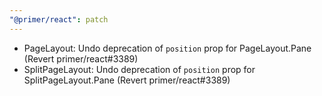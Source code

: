 ```yaml
---
"@primer/react": patch
---
```


- PageLayout: Undo deprecation of `position` prop for PageLayout.Pane (Revert primer/react#3389)
- SplitPageLayout: Undo deprecation of `position` prop for SplitPageLayout.Pane (Revert primer/react#3389)

<!-- Changed components: PageLayout, SplitPageLayout -->
